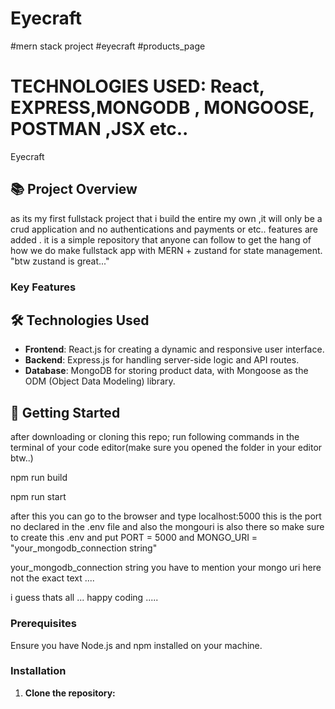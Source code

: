# Eyecraft

#mern stack project #eyecraft #products_page

# TECHNOLOGIES USED: React, EXPRESS,MONGODB , MONGOOSE, POSTMAN ,JSX etc..

Eyecraft

## 📚 Project Overview

as its my first fullstack project that i build the entire my own ,it will only be a crud application and no authentications and payments or etc.. features are added . it is a simple repository that anyone can follow to get the hang of how we do make fullstack app with MERN + zustand for state management.
"btw zustand is great..."

### Key Features

## 🛠️ Technologies Used

- **Frontend**: React.js for creating a dynamic and responsive user interface.
- **Backend**: Express.js for handling server-side logic and API routes.
- **Database**: MongoDB for storing product data, with Mongoose as the ODM (Object Data Modeling) library.

## 🚀 Getting Started
after downloading or cloning this repo;
run following commands in the terminal of your code editor(make sure you opened the folder in your editor btw..)

npm run build

npm run start

after this you can go to the browser and type localhost:5000
this is the port no declared in the .env file and also the mongouri is also there so make sure to create this .env and put PORT = 5000 and MONGO_URI = "your_mongodb_connection string"

your_mongodb_connection string you have to mention your mongo uri here not the exact text ....

i guess thats all ... happy coding .....


### Prerequisites

Ensure you have Node.js and npm installed on your machine.

### Installation

1. **Clone the repository:**
